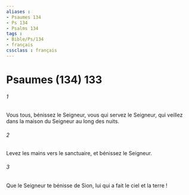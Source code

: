 ```yaml
---
aliases : 
- Psaumes 134
- Ps 134
- Psalms 134
tags : 
- Bible/Ps/134
- français
cssclass : français
---
```


# Psaumes (134) 133

###### 1
Vous tous, bénissez le Seigneur, vous qui servez le Seigneur, qui veillez dans la maison du Seigneur au long des nuits.
###### 2
Levez les mains vers le sanctuaire, et bénissez le Seigneur.
###### 3
Que le Seigneur te bénisse de Sion, lui qui a fait le ciel et la terre !
